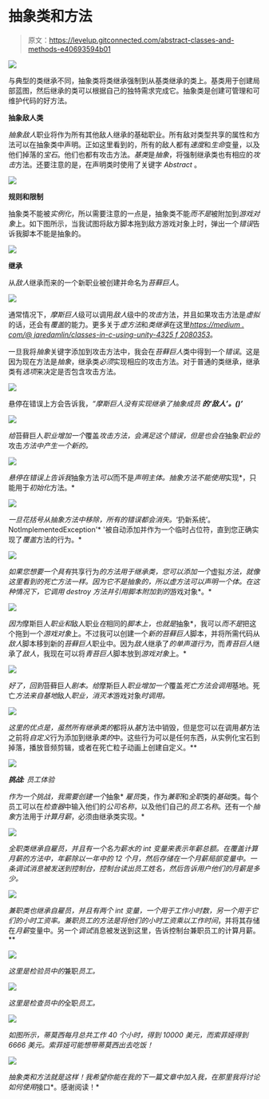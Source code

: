 # 抽象类和方法

> 原文：<https://levelup.gitconnected.com/abstract-classes-and-methods-e40693594b01>

![](img/0061cf2b88de3b3a2cabfc421cdd1d70.png)

与典型的类继承不同，抽象类将类继承强制到从基类继承的类上。基类用于创建局部蓝图，然后继承的类可以根据自己的独特需求完成它。抽象类是创建可管理和可维护代码的好方法。

**抽象敌人类**

*抽象敌人*职业将作为所有其他敌人继承的基础职业。所有敌对类型共享的属性和方法可以在抽象类中声明。正如这里看到的，所有的敌人都有*速度*和*生命*变量，以及他们掉落的*宝石*。他们也都有攻击方法。*基类*是*抽象*，将强制继承类也有相应的*攻击*方法。还要注意的是，在声明类时使用了关键字 *Abstract* 。

![](img/64549695f65e71d6435a69deec8b3ab0.png)

**规则和限制**

抽象类不能被*实例化*，所以需要注意的一点是，抽象类不能*而不是*被附加到*游戏对象*上。如下图所示，当我试图将敌方脚本拖到敌方游戏对象上时，弹出一个*错误*告诉我脚本不能是抽象的。

![](img/dd2545aff8a58549e6328977661d3689.png)

**继承**

从*敌人*继承而来的一个新职业被创建并命名为*苔藓巨人*。

![](img/de6b0b3bd2e67eae04f5e8bc3bf60264.png)

通常情况下，*摩斯巨人*级可以调用*敌人*级中的*攻击*方法，并且如果攻击方法是*虚拟*的话，还会有*覆盖*的能力。更多关于*虚方法*和*类继承*在这里[*https://medium . com/@ jaredamlin/classes-in-c-using-unity-4325 f 2080353*](https://medium.com/@jaredamlin/classes-in-c-using-unity-4325f2080353)。

一旦我将*抽象*关键字添加到攻击方法中，我会在*苔藓巨人*类中得到一个*错误*。这是因为现在方法是*抽象*，继承类*必须*实现相应的攻击方法。对于普通的类继承，继承类有*选项*来决定是否包含攻击方法。

![](img/7562b35fc22c7d697ceea5ce6948a907.png)

悬停在错误上方会告诉我，*“摩斯巨人没有实现继承了抽象成员* ***的‘敌人’。()’***

*![](img/31870216ebef5892cf55f94aa6da00cd.png)*

*给*苔藓巨人*职业增加一个*覆盖*攻击方法，会满足这个错误，但是也会在*抽象*职业的*攻击*方法中产生一个新的。*

*![](img/dd222ab90c3c190ca6a552c8b16681f7.png)*

*悬停在错误上告诉我*抽象方法*可以*而不是*声明主体。抽象方法不能使用*实现*，只能用于*初始化*方法。*

*![](img/88fa721f36bd9bfc548cc5c2d66be0ec.png)*

*一旦花括号从抽象方法中移除，所有的错误都会消失。*‘扔新系统’。NotImplementedException'* '被自动添加并作为一个临时占位符，直到您正确实现了*覆盖*方法的行为。*

*![](img/20cad5b5f23f151f205d25c3f6718831.png)*

*如果您想要一个具有*共享行为*的方法用于继承类，您可以添加一个*虚拟*方法，就像这里看到的死亡方法一样。因为它不是抽象的，所以虚方法可以声明一个体。在这种情况下，它调用 *destroy* 方法并引用脚本附加到的*游戏对象*。*

*![](img/8e33015f94c83ab1839307325666b2d3.png)*

*因为*摩斯巨人*职业和*敌人职业*在*相同的*脚本上，也就是*抽象*，我可以*而不是*把这个拖到一个*游戏对象*上。不过我可以创建一个*新的苔藓巨人*脚本，并将所需代码从*敌人*脚本移到新的*苔藓巨人*职业中。因为*敌人*继承了*的单声道行为*，而*青苔巨人*继承了*敌人*，我现在可以将*青苔巨人*脚本放到*游戏对象*上。*

*![](img/2fe5ee5f62bb14dd1fd942f567ccf83e.png)*

*好了，回到*苔藓巨人*剧本。给*摩斯巨人*职业增加一个*覆盖*死亡方法会调用*基地。死亡*方法来自基地*敌人*职业，*消灭*本*游戏对象*时调用。*

*![](img/3ac7db9817cdd68239e089ae1d0c419c.png)*

*这里的优点是，虽然所有继承类的*都将从*基*方法中销毁，但是您可以在调用*基*方法之前将*自定义*行为添加到继承*类的*中。这些行为可以是任何东西，从实例化宝石到掉落，播放音频剪辑，或者在死亡粒子动画上创建自定义。**

*![](img/87928d69b0b4c5f2c6a21bb4a52ed40b.png)*

***挑战:** *员工体验**

*作为一个挑战，我需要创建一个*抽象* *雇员*类，作为*兼职*和*全职*类的*基础*类。每个员工可以在*检查器*中输入他们的*公司名称*，以及他们自己的*员工名称*。还有一个*抽象*方法用于*计算月薪*，必须由继承类实现。*

*![](img/5091d0248b35114ffe2828d9e6f9aa18.png)*

**全职*类继承自*雇员*，并且有一个名为*薪水*的 *int* 变量来表示年薪总额。在*覆盖*计算月薪的方法中，年薪除以一年中的 12 个月，然后存储在一个*月薪*局部变量中。一条*调试*消息被发送到*控制台*，控制台读出员工*姓名*，然后告诉用户他们的月薪是多少。*

*![](img/275458850b71d8329ed806707cccec34.png)*

**兼职*类也继承自*雇员*，并且有两个 *int* 变量，一个用于*工作小时数*，另一个用于它们的*小时工资率*。兼职员工*的方法是将他们的*小时工资*乘以*工作时间*，并将其存储在*月薪*变量中。另一个*调试*消息被发送到这里，告诉控制台兼职员工的计算月薪。**

*![](img/0061cf2b88de3b3a2cabfc421cdd1d70.png)*

*这里是检验员中的*兼职*员工。*

*![](img/815358ab378c1f769c3ce99d5c692354.png)*

*这里是检查员中的*全职*员工。*

*![](img/e68be796ddda4b406c0636deb2232b5f.png)*

*如图所示，蒂莫西每月总共工作 40 个小时，得到 10000 美元，而索菲娅得到 6666 美元。索菲娅可能想带蒂莫西出去吃饭！*

*![](img/8a520695b22e30d54c75c0d034647890.png)*

*抽象类和方法就是这样！我希望你能在我的下一篇文章中加入我，在那里我将讨论如何使用*接口*。感谢阅读！*